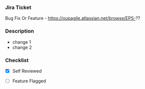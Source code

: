 ### Jira Ticket
Bug Fix Or Feature - https://oupagile.atlassian.net/browse/EPS-??

### Description
  - change 1
  - change 2

### Checklist
  - [x] Self Reviewed 
  - [ ] Feature Flagged
  
